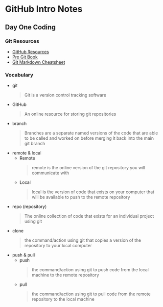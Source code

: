 # GitHub Intro Notes

## Day One Coding

### Git Resources
 - [GitHub Resources](https://docs.github.com/en/get-started/quickstart/git-and-github-learning-resources)
 - [Pro Git Book](https://git-scm.com/book/en/v2)
 - [Git Markdown Cheatsheet](https://github.com/adam-p/markdown-here/wiki/Markdown-Cheatsheet)

### Vocabulary
 - git
    > Git is a version control tracking software
 - GitHub
    > An online resource for storing git repositories
 - branch
    > Branches are a separate named versions of the code that are able to be called and worked on before merging it back into the main git branch
 - remote & local
   - Remote
        > remote is the online version of the git repository you will communicate with
    - Local
        > local is the version of code that exists on your computer that will be available to push to the remote repository
 - repo (repository)
    > The online collection of code that exists for an individual project using git
 - clone
    > the command/action using git that copies a version of the repository to your local computer
 - push & pull
   - push
        > the command/action using git to push code from the local machine to the remote repository
    - pull
        > the command/action using git to pull code from the remote repository to the local machine

